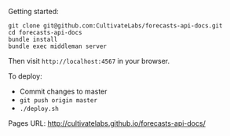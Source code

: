 Getting started:
```
git clone git@github.com:CultivateLabs/forecasts-api-docs.git
cd forecasts-api-docs
bundle install
bundle exec middleman server
```

Then visit `http://localhost:4567` in your browser.


To deploy:
* Commit changes to master
* `git push origin master`
* `./deploy.sh`


Pages URL: http://cultivatelabs.github.io/forecasts-api-docs/
